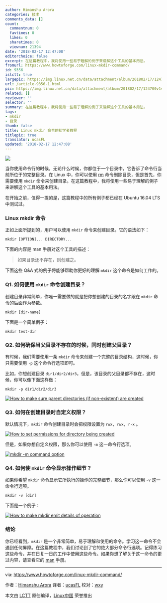 ```yaml
---
author: Himanshu Arora
categories: 技术
comments_data: []
count:
  commentnum: 0
  favtimes: 0
  likes: 0
  sharetimes: 0
  viewnum: 21394
date: '2018-02-17 12:47:08'
editorchoice: false
excerpt: 在这篇教程中，我将使用一些易于理解的例子来讲解这个工具的基本用法。
fromurl: https://www.howtoforge.com/linux-mkdir-command/
id: 9356
islctt: true
largepic: https://img.linux.net.cn/data/attachment/album/201802/17/124700v1sssrbsovwoe18y.jpg
url: /article-9356-1.html
pic: https://img.linux.net.cn/data/attachment/album/201802/17/124700v1sssrbsovwoe18y.jpg.thumb.jpg
related: []
reviewer: ''
selector: ''
summary: 在这篇教程中，我将使用一些易于理解的例子来讲解这个工具的基本用法。
tags:
- mkdir
- 目录
thumb: false
title: Linux mkdir 命令的初学者教程
titlepic: true
translator: ucasFL
updated: '2018-02-17 12:47:08'
---
```


![](/data/attachment/album/201802/17/124700v1sssrbsovwoe18y.jpg)


当你使用命令行的时候，无论什么时候，你都位于一个目录中，它告诉了命令行当前所位于的完整目录。在 Linux 中，你可以使用 [rm](/article-9321-1.html) 命令删除目录，但是首先，你需要使用 `mkdir` 命令来创建目录。在这篇教程中，我将使用一些易于理解的例子来讲解这个工具的基本用法。


在开始之前，值得一提的是，这篇教程中的所有例子都已经在 Ubuntu 16.04 LTS 中测试过。


### Linux mkdir 命令


正如上面所提到的，用户可以使用 `mkdir` 命令来创建目录。它的语法如下：



```
mkdir [OPTION]... DIRECTORY...

```

下面的内容是 man 手册对这个工具的描述：



> 
> 如果目录还不存在，则创建之。
> 
> 
> 


下面这些 Q&A 式的例子将能够帮助你更好的理解 `mkdir` 这个命令是如何工作的。


### Q1. 如何使用 `mkdir` 命令创建目录？


创建目录非常简单，你唯一需要做的就是把你想创建的目录的名字跟在 `mkdir` 命令的后面作为参数。



```
mkdir [dir-name]

```

下面是一个简单例子：



```
mkdir test-dir

```

### Q2. 如何确保当父目录不存在的时候，同时创建父目录？


有时候，我们需要使用一条 `mkdir` 命令来创建一个完整的目录结构，这时候，你只需要使用 `-p` 这个命令行选项即可。


比如，你想创建目录 `dir1/dir2/dir3`，但是，该目录的父目录都不存在，这时候，你可以像下面这样做：



```
mkdir -p dir1/dir2/dir3

```

[![How to make sure parent directories (if non-existent) are created](/data/attachment/album/201802/17/124712ke4vbazwtebta4eb.png)](https://www.howtoforge.com/images/command-tutorial/big/mkdir-p.png)


### Q3. 如何在创建目录时自定义权限？


默认情况下，`mkdir` 命令创建目录时会把权限设置为 `rwx, rwx, r-x` 。


[![How to set permissions for directory being created](/data/attachment/album/201802/17/124715j7jd9jt9jzc95vth.png)](https://www.howtoforge.com/images/command-tutorial/big/mkdir-def-perm.png)


但是，如果你想自定义权限，那么你可以使用 `-m` 这一命令行选项。


[![mkdir -m command option](/data/attachment/album/201802/17/124716pqzvq22qyxqqytcq.png)](https://www.howtoforge.com/images/command-tutorial/big/mkdir-custom-perm.png)


### Q4. 如何使 `mkdir` 命令显示操作细节？


如果你希望 `mkdir` 命令显示它所执行的操作的完整细节，那么你可以使用 `-v` 这一命令行选项。



```
mkdir -v [dir]

```

下面是一个例子：


[![How to make mkdir emit details of operation](/data/attachment/album/201802/17/124719w9sdmccbhmbuw2hv.png)](https://www.howtoforge.com/images/command-tutorial/big/mkdir-verbose.png)


### 结论


你已经看到，`mkdir` 是一个非常简单，易于理解和使用的命令。学习这一命令不会遇到任何屏障。在这篇教程中，我们讨论到了它的绝大部分命令行选项。记得练习这些命令，并在日复一日的工作中使用这些命令。如果你想了解关于这一命令的更过内容，请查看它的 [man](https://linux.die.net/man/1/mkdir) 手册。




---


via: <https://www.howtoforge.com/linux-mkdir-command/>


作者：[Himanshu Arora](https://www.howtoforge.com) 译者：[ucasFL](https://github.com/ucasFL) 校对：[wxy](https://github.com/wxy)


本文由 [LCTT](https://github.com/LCTT/TranslateProject) 原创编译，[Linux中国](https://linux.cn/) 荣誉推出